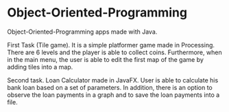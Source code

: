 # Object-Oriented-Programming

Object-Oriented-Programming apps made with Java.

First Task (Tile game). It is a simple platformer game made in Processing. There are 6 levels and the player is able to collect coins. Furthermore, when in the main menu, the user is able to edit the first map of the game by adding tiles into a map.

Second task. Loan Calculator made in JavaFX. User is able to calculate his bank loan based on a set of parameters. In addition, there is an option to observe the loan payments in a graph and to save the loan payments into a file.
